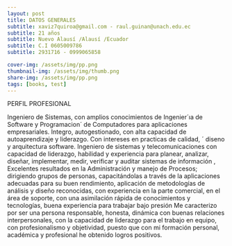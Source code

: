 ```yaml
---
layout: post
title: DATOS GENERALES
subtitle: xaviz7quiroa@gmail.com - raul.guinan@unach.edu.ec
subtitle: 21 años
subtitle: Nuevo Alausí /Alausí /Ecuador
subtitle: C.I 0605009786
subtitle: 2931716 - 0999065858

cover-img: /assets/img/pp.png
thumbnail-img: /assets/img/thumb.png
share-img: /assets/img/pp.png
tags: [books, test]
---
```


PERFIL PROFESIONAL

Ingeniero de Sistemas, con amplios conocimientos de Ingenier´ıa de Software y Programacion´ de Computadores para aplicaciones empresariales.
Integro, autogestionado, con alta capacidad de autoaprendizaje y liderazgo. Con intereses en practicas de calidad, ´ diseno y arquitectura software.
Ingeniero de sistemas y telecomunicaciones con capacidad de liderazgo, habilidad y experiencia para
planear, analizar, diseñar, implementar, medir, verificar y auditar sistemas de información , Excelentes
resultados en la Administración y manejo de Procesos; dirigiendo grupos de personas, capacitándolas a
través de la aplicaciones adecuadas para su buen rendimiento, aplicación de metodologías de análisis y
diseño reconocidas, con experiencia en la parte comercial, en el área de soporte, con una asimilación
rápida de conocimientos y tecnologías, buena experiencia para trabajar bajo presión
Me caracterizo por ser una persona responsable, honesta, dinámica con buenas relaciones interpersonales,
con la capacidad de liderazgo para el trabajo en equipo, con profesionalismo y objetividad, puesto que con
mi formación personal, académica y profesional he obtenido logros positivos.

